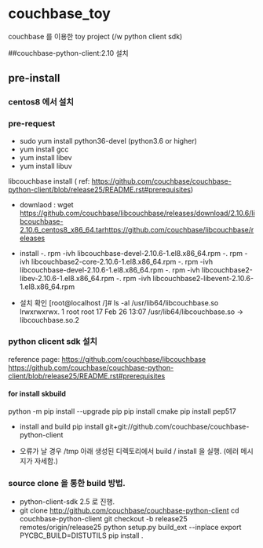 # couchbase_toy
couchbase 를 이용한 toy project (/w python client sdk)

 ##couchbase-python-client:2.10 설치

## pre-install

### centos8 에서 설치
### pre-request 
 - sudo yum install python36-devel (python3.6 or higher)
 - yum install gcc
 - yum install libev
 - yum install libuv
 
 libcouchbase install ( ref: https://github.com/couchbase/couchbase-python-client/blob/release25/README.rst#prerequisites)
 - downlaod : wget https://github.com/couchbase/libcouchbase/releases/download/2.10.6/libcouchbase-2.10.6_centos8_x86_64.tarhttps://github.com/couchbase/libcouchbase/releases
 - install 
   -. rpm -ivh libcouchbase-devel-2.10.6-1.el8.x86_64.rpm
   -. rpm -ivh libcouchbase2-core-2.10.6-1.el8.x86_64.rpm
   -. rpm -ivh libcouchbase-devel-2.10.6-1.el8.x86_64.rpm
   -. rpm -ivh libcouchbase2-libev-2.10.6-1.el8.x86_64.rpm
   -. rpm -ivh libcouchbase2-libevent-2.10.6-1.el8.x86_64.rpm

 - 설치 확인
   [root@localhost /]# ls -al /usr/lib64/libcouchbase.so
   lrwxrwxrwx. 1 root root 17 Feb 26 13:07 /usr/lib64/libcouchbase.so -> libcouchbase.so.2

### python clicent sdk 설치
   reference page: https://github.com/couchbase/libcouchbase
   https://github.com/couchbase/couchbase-python-client/blob/release25/README.rst#prerequisites

#### for install skbuild
   python -m pip install --upgrade pip
   pip install cmake
   pip install pep517

 - install and build
   pip install git+git://github.com/couchbase/couchbase-python-client

 - 오류가 날 경우 /tmp 아래 생성된 디렉토리에서 build / install 을 실행. (에러 메시지가 자세함.)

### source clone 을 통한 build 방법.
 - python-client-sdk 2.5 로 진행.
 - git clone http://github.com/couchbase/couchbase-python-client
 cd couchbase-python-client 
 git checkout  -b release25 remotes/origin/release25
 python setup.py build_ext --inplace
 export PYCBC_BUILD=DISTUTILS
 pip install .
